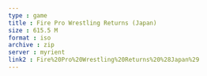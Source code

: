 ```yaml
---
type : game
title : Fire Pro Wrestling Returns (Japan)
size : 615.5 M
format : iso
archive : zip
server : myrient
link2 : Fire%20Pro%20Wrestling%20Returns%20%28Japan%29
---
```

